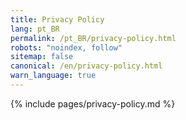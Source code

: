 ```yaml
---
title: Privacy Policy
lang: pt_BR
permalink: /pt_BR/privacy-policy.html
robots: "noindex, follow"
sitemap: false
canonical: /en/privacy-policy.html
warn_language: true
---
```


{% include pages/privacy-policy.md %}
